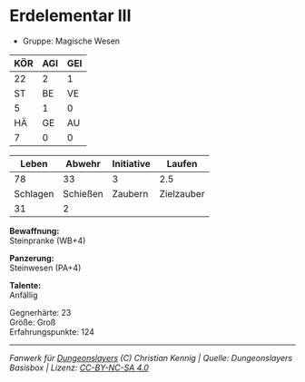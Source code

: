 # Erdelementar III  
- Gruppe: Magische Wesen  

| KÖR | AGI | GEI |  
| --- | --- | --- |  
| 22  | 2   | 1   |
| ST  | BE  | VE  |  
| 5   | 1   | 0   |
| HÄ  | GE  | AU  |  
| 7   | 0   | 0   |


| Leben    | Abwehr   | Initiative | Laufen     |
| -------- | -------- | ---------- | ---------- |
| 78       | 33       | 3          | 2.5        |
| Schlagen | Schießen | Zaubern    | Zielzauber |
| 31       | 2        |            |            |

**Bewaffnung:**  
Steinpranke (WB+4)

**Panzerung:**  
Steinwesen (PA+4)

**Talente:**  
Anfällig

Gegnerhärte: 23  
Größe: Groß  
Erfahrungspunkte: 124  



___
*Fanwerk für [Dungeonslayers](https://www.dungeonslayers.net/) (C) Christian Kennig | Quelle: Dungeonslayers Basisbox | Lizenz: [CC-BY-NC-SA 4.0](https://creativecommons.org/licenses/by-nc-sa/4.0/deed.de)*